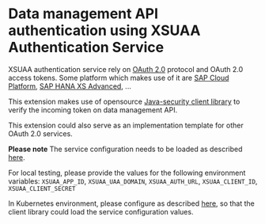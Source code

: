 # Data management API authentication using XSUAA Authentication Service

XSUAA authentication service rely on [OAuth 2.0](https://oauth.net/) protocol and OAuth 2.0 access tokens. Some platform which makes use of it are [SAP Cloud Platform](https://www.sap.com/products/cloud-platform.html), [SAP HANA XS Advanced](https://help.sap.com/viewer/4505d0bdaf4948449b7f7379d24d0f0d/2.0.00/en-US), ...

This extension makes use of opensource [Java-security client library](https://github.com/SAP/cloud-security-xsuaa-integration/tree/main/java-security) to verify the incoming token on data management API.

This extension could also serve as an implementation template for other OAuth 2.0 services.

**Please note** The service configuration needs to be loaded as described [here](https://github.com/SAP/cloud-security-xsuaa-integration/tree/main/java-security#setup-step-1-load-the-service-configurations). 

For local testing, please provide the values for the following environment variables: `XSUAA_APP_ID`, `XSUAA_UAA_DOMAIN`, `XSUAA_AUTH_URL`, `XSUAA_CLIENT_ID`, `XSUAA_CLIENT_SECRET`

In Kubernetes environment, please configure as described [here](https://github.com/SAP/cloud-security-xsuaa-integration/tree/main/java-security#mega-service-configuration-in-kuberneteskyma-environment), so that the client library could load the service configuration values.
